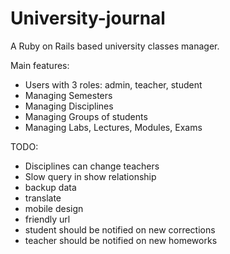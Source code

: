 # University-journal
A Ruby on Rails based university classes manager.

Main features:
- Users with 3 roles: admin, teacher, student
- Managing Semesters
- Managing Disciplines
- Managing Groups of students
- Managing Labs, Lectures, Modules, Exams

TODO:
- Disciplines can change teachers
- Slow query in show relationship
- backup data
- translate
- mobile design
- friendly url
- student should be notified on new corrections
- teacher should be notified on new homeworks